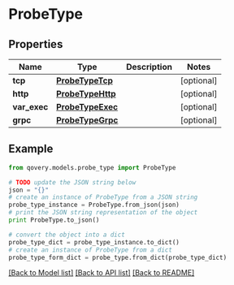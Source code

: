 # ProbeType


## Properties
Name | Type | Description | Notes
------------ | ------------- | ------------- | -------------
**tcp** | [**ProbeTypeTcp**](ProbeTypeTcp.md) |  | [optional] 
**http** | [**ProbeTypeHttp**](ProbeTypeHttp.md) |  | [optional] 
**var_exec** | [**ProbeTypeExec**](ProbeTypeExec.md) |  | [optional] 
**grpc** | [**ProbeTypeGrpc**](ProbeTypeGrpc.md) |  | [optional] 

## Example

```python
from qovery.models.probe_type import ProbeType

# TODO update the JSON string below
json = "{}"
# create an instance of ProbeType from a JSON string
probe_type_instance = ProbeType.from_json(json)
# print the JSON string representation of the object
print ProbeType.to_json()

# convert the object into a dict
probe_type_dict = probe_type_instance.to_dict()
# create an instance of ProbeType from a dict
probe_type_form_dict = probe_type.from_dict(probe_type_dict)
```
[[Back to Model list]](../README.md#documentation-for-models) [[Back to API list]](../README.md#documentation-for-api-endpoints) [[Back to README]](../README.md)


